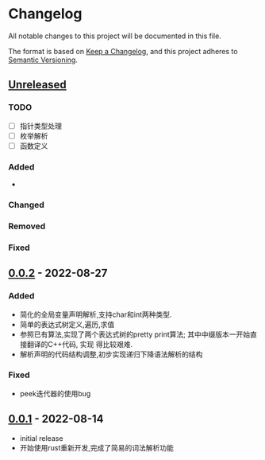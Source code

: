 # Changelog

All notable changes to this project will be documented in this file.

The format is based on [Keep a Changelog],
and this project adheres to [Semantic Versioning].

## [Unreleased]


### TODO

- [ ] 指针类型处理
- [ ] 枚举解析
- [ ] 函数定义

### Added

- 

### Changed

### Removed

### Fixed

## [0.0.2] - 2022-08-27

### Added

- 简化的全局变量声明解析,支持char和int两种类型.
- 简单的表达式树定义,遍历,求值
- 参照已有算法,实现了两个表达式树的pretty print算法; 其中中缀版本一开始直接翻译的C++代码, 实现
  得比较艰难.
- 解析声明的代码结构调整,初步实现递归下降语法解析的结构
### Fixed

- peek迭代器的使用bug

## [0.0.1] - 2022-08-14

- initial release
- 开始使用rust重新开发,完成了简易的词法解析功能

<!-- Links -->
[keep a changelog]: https://keepachangelog.com/en/1.0.0/
[semantic versioning]: https://semver.org/spec/v2.0.0.html

<!-- Versions -->
[unreleased]: https://github.com/davidfeng/ci/compare/v0.0.3...HEAD
[0.0.2]: https://github.com/davidfeng/ci/releases/tag/v0.0.2
[0.0.1]: https://github.com/davidfeng/ci/releases/tag/v0.0.1